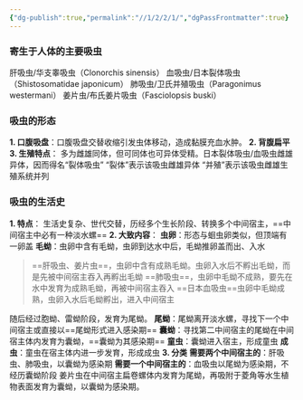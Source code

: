 ```yaml
---
{"dg-publish":true,"permalink":"//1/2/2/1/","dgPassFrontmatter":true}
---
```



### 寄生于人体的主要吸虫
肝吸虫/华支睾吸虫（Clonorchis sinensis）
血吸虫/日本裂体吸虫（Shistosomatidae japonicum）
肺吸虫/卫氏并殖吸虫（Paragonimus westermani）
姜片虫/布氏姜片吸虫（Fasciolopsis buski）
### 吸虫的形态
**1. 口腹吸盘**：口腹吸盘交替收缩引发虫体移动，造成黏膜充血水肿。
**2. 背腹扁平**
**3. 生殖特点**：
    多为雌雄同体，但可同体也可异体受精。日本裂体吸虫/血吸虫雌雄异体，因而得名“裂体吸虫”
    “裂体”表示该吸虫雌雄异体
    “并殖”表示该吸虫雌雄生殖系统并列
### 吸虫的生活史
**1. 特点**：
    生活史复杂、世代交替，历经多个生长阶段、转换多个中间宿主，==中间宿主中必有一种淡水螺==
**2. 大致内容**：
    **虫卵**：形态与蛔虫卵类似，但顶端有一卵盖
    **毛蚴**：虫卵中含有毛蚴，虫卵到达水中后，毛蚴推卵盖而出、入水
> ==肝吸虫、姜片虫==，虫卵中含有成熟毛蚴。虫卵入水后不孵出毛蚴，而是先被中间宿主吞入再孵出毛蚴
> ==肺吸虫==，虫卵中毛蚴不成熟，要先在水中发育为成熟毛蚴，再被中间宿主吞入
> ==日本血吸虫==虫卵中毛蚴成熟，虫卵入水后毛蚴孵出，进入中间宿主

   随后经过胞蚴、雷蚴阶段，发育为尾蚴。
    **尾蚴**：尾蚴离开淡水螺，寻找下一个中间宿主或直接以==尾蚴形式进入感染期==
    **囊蚴**：寻找第二中间宿主的尾蚴在中间宿主体内发育为囊蚴，==囊蚴为其感染期==
    **童虫**：囊蚴进入宿主，形成童虫
    **成虫**：童虫在宿主体内进一步发育，形成成虫
**3. 分类**
    **需要两个中间宿主的**：肝吸虫、肺吸虫，以囊蚴为感染期
    **需要一个中间宿主的**：血吸虫以尾蚴为感染期，不经历囊蚴阶段
                                姜片虫在中间宿主扁卷螺体内发育为尾蚴，再吸附于菱角等水生植物表面发育为囊蚴，以囊蚴为感染期。
